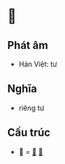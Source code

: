# 𢆶

## Phát âm
* Hán Việt: tư

## Nghĩa
* riêng tư

## Cấu trúc
* 𢆶 = [幺](幺.md) [幺](幺.md)

<script>window.HANZI_FIELD='𢆶';</script>